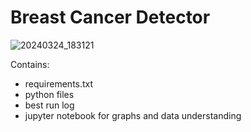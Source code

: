 # Breast Cancer Detector

![20240324_183121](https://github.com/nikkaramessinis/breast-cancer-detector/assets/27767001/53aede81-3853-4bce-92db-d1d7fd1ed846)

Contains:
- requirements.txt
- python files
- best run log
- jupyter notebook for graphs and data understanding

